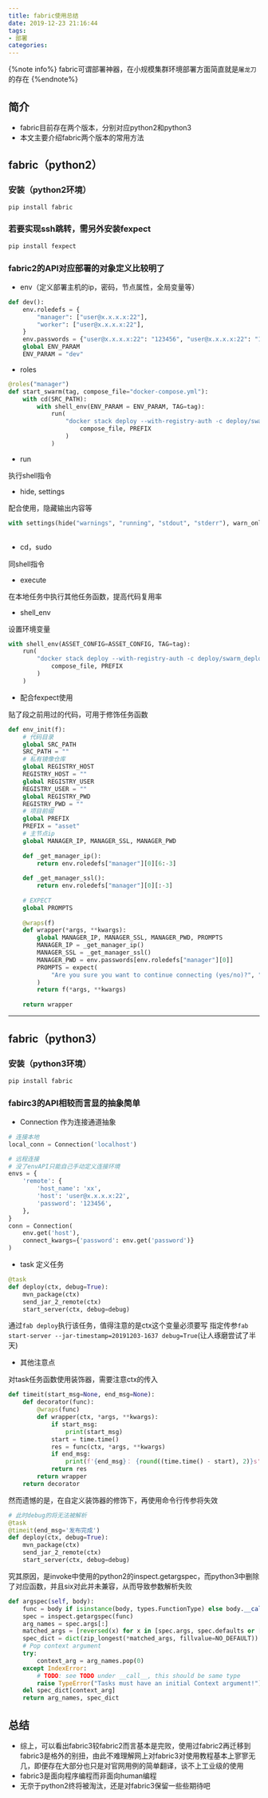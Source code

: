 ```yaml
---
title: fabric使用总结
date: 2019-12-23 21:16:44
tags: 
- 部署
categories:
---
```


{%note info%}
fabric可谓部署神器，在小规模集群环境部署方面简直就是`屠龙刀`的存在
{%endnote%}
<!--more-->

## 简介

- fabric目前存在两个版本，分别对应python2和python3
- 本文主要介绍fabric两个版本的常用方法

## fabric（python2）
### 安装（python2环境）

```python
pip install fabric
```
### 若要实现ssh跳转，需另外安装fexpect

```python
pip install fexpect
```
### fabric2的API对应部署的对象定义比较明了
- env（定义部署主机的ip，密码，节点属性，全局变量等）
	
```python
def dev():
    env.roledefs = {
        "manager": ["user@x.x.x.x:22"],
        "worker": ["user@x.x.x.x:22"],
    }
    env.passwords = {"user@x.x.x.x:22": "123456", "user@x.x.x.x:22": "123456"}
    global ENV_PARAM
    ENV_PARAM = "dev"
```

- roles
    
```python
@roles("manager")
def start_swarm(tag, compose_file="docker-compose.yml"):
    with cd(SRC_PATH):
        with shell_env(ENV_PARAM = ENV_PARAM, TAG=tag):
            run(
                "docker stack deploy --with-registry-auth -c deploy/swarm_deploy/{} {}".format(  # noqa
                    compose_file, PREFIX
                )
            )   
```
    
   
- run

执行shell指令
    
- hide, settings 

配合使用，隐藏输出内容等
        
```python
with settings(hide("warnings", "running", "stdout", "stderr"), warn_only=True):
    
```
    
    
- cd，sudo

同shell指令
    
- execute

在本地任务中执行其他任务函数，提高代码复用率
    
- shell_env

设置环境变量
        
```python
with shell_env(ASSET_CONFIG=ASSET_CONFIG, TAG=tag):
    run(
        "docker stack deploy --with-registry-auth -c deploy/swarm_deploy/{} {}".format(  # noqa
            compose_file, PREFIX
        )
    )
```
    
- 配合fexpect使用

贴了段之前用过的代码，可用于修饰任务函数
        
```python
def env_init(f):
    # 代码目录
    global SRC_PATH
    SRC_PATH = ""
    # 私有镜像仓库
    global REGISTRY_HOST
    REGISTRY_HOST = ""
    global REGISTRY_USER
    REGISTRY_USER = ""
    global REGISTRY_PWD
    REGISTRY_PWD = ""
    # 项目前缀
    global PREFIX
    PREFIX = "asset"
    # 主节点ip
    global MANAGER_IP, MANAGER_SSL, MANAGER_PWD
    
    def _get_manager_ip():
        return env.roledefs["manager"][0][6:-3]
    
    def _get_manager_ssl():
        return env.roledefs["manager"][0][:-3]
    
    # EXPECT
    global PROMPTS
    
    @wraps(f)
    def wrapper(*args, **kwargs):
        global MANAGER_IP, MANAGER_SSL, MANAGER_PWD, PROMPTS
        MANAGER_IP = _get_manager_ip()
        MANAGER_SSL = _get_manager_ssl()
        MANAGER_PWD = env.passwords[env.roledefs["manager"][0]]
        PROMPTS = expect(
            "Are you sure you want to continue connecting (yes/no)?", "yes"
        )
        return f(*args, **kwargs)
    
    return wrapper  
```
---
## fabric（python3）
### 安装（python3环境）

```python
pip install fabric
```

### fabirc3的API相较而言显的抽象简单
- Connection 作为连接通道抽象

```python
# 连接本地
local_conn = Connection('localhost')

# 远程连接
# 没了envAPI只能自己手动定义连接环境
envs = {
    'remote': {
        'host_name': 'xx',
        'host': 'user@x.x.x.x:22',
        'password': '123456',
    },
}
conn = Connection(
    env.get('host'),
    connect_kwargs={'password': env.get('password')}
)
```

- task 定义任务

```python
@task
def deploy(ctx, debug=True):
    mvn_package(ctx)
    send_jar_2_remote(ctx)
    start_server(ctx, debug=debug)
```
通过`fab deploy`执行该任务，值得注意的是ctx这个变量必须要写
指定传参`fab start-server --jar-timestamp=20191203-1637 debug=True`(让人琢磨尝试了半天)


- 其他注意点

对task任务函数使用装饰器，需要注意ctx的传入

```python
def timeit(start_msg=None, end_msg=None):
    def decorator(func):
        @wraps(func)
        def wrapper(ctx, *args, **kwargs):
            if start_msg:
                print(start_msg)
            start = time.time()
            res = func(ctx, *args, **kwargs)
            if end_msg:
                print(f'{end_msg}： {round((time.time() - start), 2)}s')
            return res
        return wrapper
    return decorator
```

然而遗憾的是，在自定义装饰器的修饰下，再使用命令行传参将失效

```python
# 此时debug的将无法被解析
@task
@timeit(end_msg='发布完成')
def deploy(ctx, debug=True):
    mvn_package(ctx)
    send_jar_2_remote(ctx)
    start_server(ctx, debug=debug)
```

究其原因，是invoke中使用的python2的inspect.getargspec，而python3中删除了对应函数，并且six对此并未兼容，从而导致参数解析失败

```python
def argspec(self, body):
    func = body if isinstance(body, types.FunctionType) else body.__call__
    spec = inspect.getargspec(func)
    arg_names = spec.args[:]
    matched_args = [reversed(x) for x in [spec.args, spec.defaults or []]]
    spec_dict = dict(zip_longest(*matched_args, fillvalue=NO_DEFAULT))
    # Pop context argument
    try:
        context_arg = arg_names.pop(0)
    except IndexError:
        # TODO: see TODO under __call__, this should be same type
        raise TypeError("Tasks must have an initial Context argument!")
    del spec_dict[context_arg]
    return arg_names, spec_dict
```

## 总结
- 综上，可以看出fabric3较fabric2而言基本是完败，使用过fabric2再迁移到fabric3是格外的别扭，由此不难理解网上对fabric3对使用教程基本上寥寥无几，即便存在大部分也只是对官网用例的简单翻译，谈不上工业级的使用
- fabric3是面向程序编程而非面向human编程
- 无奈于python2终将被淘汰，还是对fabric3保留一些些期待吧
